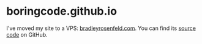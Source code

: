 # boringcode.github.io

I've moved my site to a VPS: [bradleyrosenfeld.com](https://bradleyrosenfeld.com). You can find its [source code](https://github.com/BoringCode/bradleyrosenfeld.com) on GitHub.
